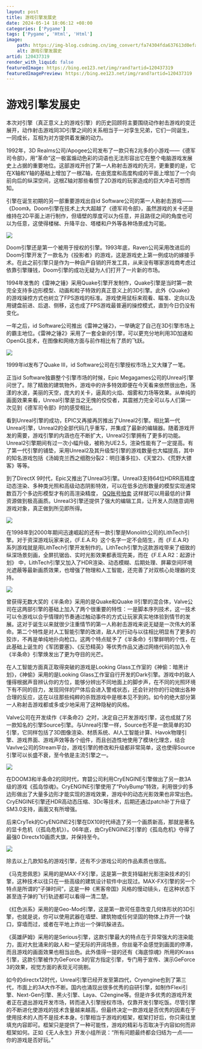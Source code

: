 ```yaml
---
layout: post
title: 游戏引擎发展史
date: 2024-05-14 18:06:12 +08:00
categories: ['Pygame']
tags: ['Pygame', 'Html', 'Html']
image:
    path: https://img-blog.csdnimg.cn/img_convert/fa74304fda637613d0efa17b4b08193c.png?x-oss-process=image/resize,m_fixed,h_150
    alt: 游戏引擎发展史
artid: 120437319
render_with_liquid: false
featuredImage: https://bing.ee123.net/img/rand?artid=120437319
featuredImagePreview: https://bing.ee123.net/img/rand?artid=120437319
---
```


# 游戏引擎发展史

本次对引擎（真正意义上的游戏引擎）的历史回顾将主要围绕动作射击游戏的变迁展开，动作射击游戏同3D引擎之间的关系相当于一对孪生兄弟，它们一同诞生，一同成长，互相为对方提供着发展的动力。
  
  
1992年，3D Realms公司/Apogee公司发布了一款只有2兆多的小游戏——《德军司令部》，用“革命”这一极富煽动色彩的词语也无法形容出它在整个电脑游戏发展史上占据的重要地位。这部游戏开创了第一人称射击游戏的先河，更重要的是，它在X轴和Y轴的基础上增加了一根Z轴，在由宽度和高度构成的平面上增加了一个向前向后的纵深空间，这根Z轴对那些看惯了2D游戏的玩家造成的巨大冲击可想而知。
  
  
引擎在诞生初期的另一部重要游戏出自id Software公司的第一人称射击游戏——《Doom》。Doom引擎在技术上大大超越了《德军司令部》，虽然游戏的关卡还是维持在2D平面上进行制作，但墙壁的厚度可以为任意，并且路径之间的角度也可以为任意，这使得楼梯、升降平台、塔楼和户外等各种场景成为可能。

![](https://i-blog.csdnimg.cn/blog_migrate/03fca3c1e24e46c55568604254e20ea8.jpeg)

Doom引擎还是第一个被用于授权的引擎。1993年底，Raven公司采用改进后的Doom引擎开发了一款名为《投影者》的游戏，这是游戏史上第一例成功的嫁接手术。在此之前引擎只是作为一种自产自销的开发工具，从来没有哪家游戏商考虑过依靠引擎赚钱，Doom引擎的成功无疑为人们打开了一片新的市场。
  
  
1994年发售的《雷神之锤》采用Quake引擎开发制作，Quake引擎是当时第一款完全支持多边形模型、动画和粒子特效的真正意义上的3D引擎。此外《Quake》的游戏操控方式也树立了FPS游戏的标准。游戏使用鼠标来观看、瞄准、定向以及用键盘前进、后退、侧移，这也成了FPS游戏最普遍的操控模式，直到今日仍没有变化。
  
  
一年之后，id Software公司推出《雷神之锤2》，一举确定了自己在3D引擎市场上的霸主地位。《雷神之锤2》采用了一套全新的引擎，可以更充分地利用3D加速和OpenGL技术，在图像和网络方面与前作相比有了质的飞跃。

![](https://i-blog.csdnimg.cn/blog_migrate/d83b46dba56a0fde895016886b3f81f8.jpeg)

1999年id发布了Quake III，id Software公司在引擎授权市场上又大赚了一笔。
  
  
正当id Software独霸整个引擎市场的时候，Epic Megagames公司的Unreal引擎问世了。除了精致的建筑物外，游戏中的许多特效即便在今天看来依然很出色，荡漾的水波，美丽的天空，庞大的关卡，逼真的火焰、烟雾和力场等效果。从单纯的画面效果来看，Unreal引擎是当之无愧的佼佼者，其震撼力完全可以与人们第一次见到《德军司令部》时的感受相比。
  
  
看到Unreal引擎的成功，EPIC又再接再厉推出了Unreal2引擎。相比第一代Unreal引擎，Unreal2的全部代码几乎重写，并集成了最新的编辑器。随着游戏开发的需要，游戏引擎的内涵也在不断扩大，Unreal2引擎拥有了更多的功能。Unreal2引擎期间有过一次小幅升级，被称为UE2.5，渲染性能有了一定提高。有了第一代引擎的铺垫，采用Unreal2及其升级型引擎的游戏数量也大幅提高，其中的知名游戏包括《汤姆克兰西之细胞分裂2：明日潘多拉》、《天堂2》、《荒野大镖客》等等。
  
  
到了DirectX 9时代，Epic又推出了Unreal3引擎。Unreal3支持64位HDRR高精度动态渲染、多种类光照和高级动态阴影特效，可以在低多边形数量的模型实现通常数百万个多边形模型才有的高渲染精度，
[QQ账号拍卖](https://www.fgba.net/ "QQ账号拍卖")
这样就可以用最低的计算资源做到极高画质。Unreal3引擎还提供了强大的编辑工具，让开发人员随意调用游戏对象，真正做到所见即所得。

![](https://i-blog.csdnimg.cn/blog_migrate/fdb1f5757cd3064b28b35673d566dde8.jpeg)

在1998年到2000年期间迅速崛起的还有一款引擎是Monolith公司的LithTech引擎。对于资深游戏玩家来说，《F.E.A.R》这个名字一定不会陌生，而《F.E.A.R》系列游戏就是用LithTech引擎开发制作的。LithTech引擎为这款游戏带来了细致的纵深场景刻画，全屏抗锯齿、实时光影效果都表现完美，而在《F.E.A.R2：起源计划》 中，LithTech引擎又加入了HDR渲染、动态模糊、后期处理、屏幕空间环境光遮蔽等最新画质效果，也增强了物理和人工智能，还完善了对双核心处理器的支持。

![](https://i-blog.csdnimg.cn/blog_migrate/990d3c73d422210a3a4b1d1896caf54a.jpeg)

曾获得无数大奖的《半条命》采用的是Quake和Quake II引擎的混合体，Valve公司在这两部引擎的基础上加入了两个很重要的特性：一是脚本序列技术，这一技术可以令游戏以合乎情理的节奏通过触动事件的方式让玩家真实地体验到情节的发展。这对于诞生以来就很少注重情节的第一人称射击游戏来说无疑是一次伟大的革命。第二个特性是对人工智能引擎的改进，敌人的行动与以往相比明显有了更多的狡诈，不再是单纯地扑向枪口。这两个特点赋予了《半条命》引擎鲜明的个性，在此基础上诞生的《军团要塞》、《反恐精英》等优秀作品又通过网络代码的加入令《半条命》引擎焕发出了更为夺目的光芒。
  
  
在人工智能方面真正取得突破的游戏是Looking Glass工作室的《神偷：暗黑计划》，《神偷》采用的是Looking Glass工作室自行开发的Dark引擎。游戏中的敌人懂得根据声音辨认你的方位，能够分辨出不同地面上的脚步声，在不同的光照环境下有不同的目力，发现同伴的尸体后会进入警戒状态，还会针对你的行动做出各种合理的反应，这在以往那些纯粹的杀戮游戏中是根本见不到的。如今的绝大部分第一人称射击游戏都或多或少地采用了这种隐秘的风格。
  
  
Valve公司在开发续作《半条命2》之时，决定自己开发游戏引擎，这也成就了另一款知名的引擎Source引擎。与Unreal引擎一样，Source也不是一款简单的3D引擎，它同样包括了3D图像渲染、材质系统、AI人工智能计算、Havok物理引擎、游戏界面、游戏声效等各个组件，而且创造性地使用了模块化理念，结合Vavlve公司的Stream平台，游戏引擎的修改和升级都非常简单，这也使得Source引擎可以长盛不衰，至今依是主流引擎之一。

![](https://i-blog.csdnimg.cn/blog_migrate/d318cf912e8e16d7196b129d856e0fda.jpeg)

在DOOM3和半条命2的同时代，育碧公司利用CryENGINE引擎做出了另一款3A级的游戏《孤岛惊魂》。CryENGINE引擎使用了“PolyBump”特效，利用很少的多边形做出了大量多边形才能实现的游戏效果，游戏中的动态光影效果也非常出色。CryENGINE引擎还HDR高动态压缩、3Dc等技术，后期还通过patch补丁升级了SM3.0支持，画面又有所增强。
  
  
后来CryTek的CryENGINE2引擎在DX10时代缔造了另一个画质新高，那就是著名的显卡危机（《孤岛危机》）。06年底，由CryENGINE2引擎的《孤岛危机》夺得了最强0 Directx10画质大旗，并保持至今。

![](https://i-blog.csdnimg.cn/blog_migrate/161dda45da25a4058504647bec7e96c6.jpeg)

除去以上几款知名的游戏引擎，还有不少游戏公司的作品素质也很高。
  
  
《马克思佩恩》采用的是MAX-FX引擎，这是第一款支持辐射光影渲染技术的引擎，这种技术以往只在一些高级的建筑设计软件中出现过。MAX-FX引擎的另一个特点是所谓的“子弹时间”，这是一种《黑客帝国》风格的慢动镜头，在这种状态下甚至连子弹的飞行轨迹都可以看得一清二楚。
  
  
《红色派系》采用的是Geo-Mod引擎，这是第一款可任意改变几何体形状的3D引擎，也就是说，你可以使用武器在墙壁、建筑物或任何坚固的物体上炸开一个缺口，穿墙而过，或者在平地上炸出一个弹坑躲进去。
  
  
《英雄萨姆》采用的是Serious引擎，这款引擎最大的特点在于异常强大的渲染能力，面对大批涌来的敌人和一望无际的开阔场景，你丝毫不会感觉到画面的停滞，而且游戏的画面效果也相当出色。此外值得一提的还有《海底惊魂》所用的Krass引擎，这款引擎被作为GeForce 3的官方指定引擎，专门用于宣传、演示GeForce 3的效果，视觉方面的表现无可挑剔。
  
  
如今的directx12时代，Unreal引擎已经开发至第四代，Cryengine也到了第三代，市面上的3A大作不断。国内也涌现出很多优秀的自研引擎，如制作Flexi引擎、Next-Gen引擎、黑火引擎、Laya、C2engine等。但是许多优秀的游戏开发者正在退出游戏开发市场，转而进入引擎授权市场，仅靠开发引擎吃饭。尽管引擎的不断进化使游戏的技术含量越来越高，但最终决定一款游戏是否优秀的因素在于使用技术的人而不是技术本身。引擎相当于游戏的框架，框架打好后，你只需往里填充内容即可。框架只是提供了一种可能性，游戏的精彩与否取决于内容如何而非框架如何。正如《无人永生》开发小组所说：“所有问题最终都会归结为一点——你的游戏是否好玩。”